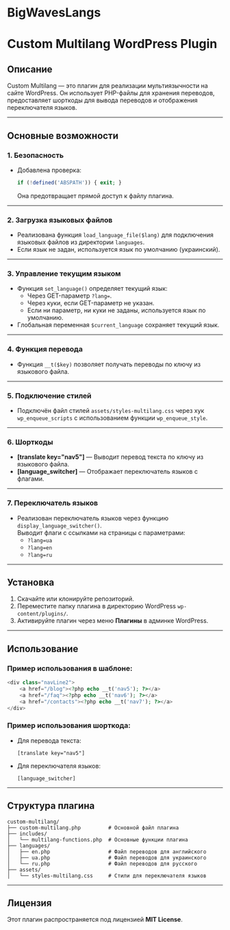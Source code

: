 # BigWavesLangs


# Custom Multilang WordPress Plugin

## Описание
Custom Multilang — это плагин для реализации мультиязычности на сайте WordPress. Он использует PHP-файлы для хранения переводов, предоставляет шорткоды для вывода переводов и отображения переключателя языков.

---

## Основные возможности

### 1. Безопасность
- Добавлена проверка:
  ```php
  if (!defined('ABSPATH')) { exit; }
  ```
  Она предотвращает прямой доступ к файлу плагина.

---

### 2. Загрузка языковых файлов
- Реализована функция `load_language_file($lang)` для подключения языковых файлов из директории `languages`.
- Если язык не задан, используется язык по умолчанию (украинский).

---

### 3. Управление текущим языком
- Функция `set_language()` определяет текущий язык:
  - Через GET-параметр `?lang=`.
  - Через куки, если GET-параметр не указан.
  - Если ни параметр, ни куки не заданы, используется язык по умолчанию.
- Глобальная переменная `$current_language` сохраняет текущий язык.

---

### 4. Функция перевода
- Функция `__t($key)` позволяет получать переводы по ключу из языкового файла.

---

### 5. Подключение стилей
- Подключён файл стилей `assets/styles-multilang.css` через хук `wp_enqueue_scripts` с использованием функции `wp_enqueue_style`.

---

### 6. Шорткоды
- **[translate key="nav5"]** — Выводит перевод текста по ключу из языкового файла.
- **[language_switcher]** — Отображает переключатель языков с флагами.

---

### 7. Переключатель языков
- Реализован переключатель языков через функцию `display_language_switcher()`.  
  Выводит флаги с ссылками на страницы с параметрами:
  - `?lang=ua`
  - `?lang=en`
  - `?lang=ru`

---

## Установка

1. Скачайте или клонируйте репозиторий.
2. Переместите папку плагина в директорию WordPress `wp-content/plugins/`.
3. Активируйте плагин через меню **Плагины** в админке WordPress.

---

## Использование

### Пример использования в шаблоне:

```php
<div class="navLine2">
    <a href="/blog"><?php echo __t('nav5'); ?></a>
    <a href="/faq"><?php echo __t('nav6'); ?></a>
    <a href="/contacts"><?php echo __t('nav7'); ?></a>
</div>
```

### Пример использования шорткода:

- Для перевода текста:
  ```plaintext
  [translate key="nav5"]
  ```
- Для переключателя языков:
  ```plaintext
  [language_switcher]
  ```

---

## Структура плагина

```
custom-multilang/
├── custom-multilang.php         # Основной файл плагина
├── includes/
│   └── multilang-functions.php  # Основные функции плагина
├── languages/
│   ├── en.php                   # Файл переводов для английского
│   ├── ua.php                   # Файл переводов для украинского
│   └── ru.php                   # Файл переводов для русского
├── assets/
│   └── styles-multilang.css     # Стили для переключателя языков
```

---

## Лицензия

Этот плагин распространяется под лицензией **MIT License**.
